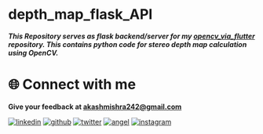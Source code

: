 # depth_map_flask_API
***This Repository serves as flask backend/server for my [opencv_via_flutter](https://github.com/akashmishra242/opencv_via_flutter) repository. This contains python code for stereo depth map calculation using OpenCV.***

 # 🌐 Connect with me 
**Give your feedback at akashmishra242@gmail.com**

[![linkedin](https://img.shields.io/badge/linkedin-0A66C2?style=for-the-badge&logo=linkedin&logoColor=white)](https://www.linkedin.com/in/akash-mishra09/)
[![github](https://img.shields.io/badge/github-333?style=for-the-badge&logo=github&logoColor=white)](https://twitter.com/mishra_akash242)
[![twitter](https://img.shields.io/badge/twitter-00acee?style=for-the-badge&logo=twitter&logoColor=white)](https://twitter.com/mishra_akash242)
[![angel](https://img.shields.io/badge/angellist-white?style=for-the-badge&logo=angellist&logoColor=black)](https://angel.co/u/akash-mishra09)
[![instagram](https://img.shields.io/badge/instagram-E1306C?style=for-the-badge&logo=instagram&logoColor=white)](https://www.instagram.com/misha_akash/)


